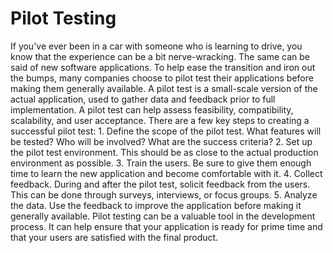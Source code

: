 

# Pilot Testing
If you've ever been in a car with someone who is learning to drive, you know that the experience can be a bit nerve-wracking. The same can be said of new software applications. To help ease the transition and iron out the bumps, many companies choose to pilot test their applications before making them generally available. A pilot test is a small-scale version of the actual application, used to gather data and feedback prior to full implementation. A pilot test can help assess feasibility, compatibility, scalability, and user acceptance. There are a few key steps to creating a successful pilot test: 1. Define the scope of the pilot test. What features will be tested? Who will be involved? What are the success criteria? 2. Set up the pilot test environment. This should be as close to the actual production environment as possible. 3. Train the users. Be sure to give them enough time to learn the new application and become comfortable with it. 4. Collect feedback. During and after the pilot test, solicit feedback from the users. This can be done through surveys, interviews, or focus groups. 5. Analyze the data. Use the feedback to improve the application before making it generally available. Pilot testing can be a valuable tool in the development process. It can help ensure that your application is ready for prime time and that your users are satisfied with the final product.